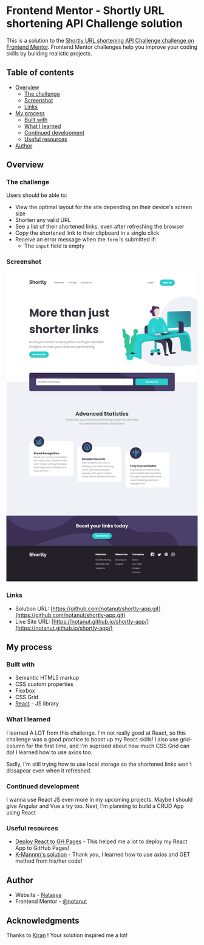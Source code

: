 # Frontend Mentor - Shortly URL shortening API Challenge solution

This is a solution to the [Shortly URL shortening API Challenge challenge on Frontend Mentor](https://www.frontendmentor.io/challenges/url-shortening-api-landing-page-2ce3ob-G). Frontend Mentor challenges help you improve your coding skills by building realistic projects. 

## Table of contents

- [Overview](#overview)
  - [The challenge](#the-challenge)
  - [Screenshot](#screenshot)
  - [Links](#links)
- [My process](#my-process)
  - [Built with](#built-with)
  - [What I learned](#what-i-learned)
  - [Continued development](#continued-development)
  - [Useful resources](#useful-resources)
- [Author](#author)


## Overview

### The challenge

Users should be able to:

- View the optimal layout for the site depending on their device's screen size
- Shorten any valid URL
- See a list of their shortened links, even after refreshing the browser
- Copy the shortened link to their clipboard in a single click
- Receive an error message when the `form` is submitted if:
  - The `input` field is empty


### Screenshot

![](./screenshot.png)

### Links

- Solution URL: [https://github.com/notanut/shortly-app.git](https://github.com/notanut/shortly-app.git)
- Live Site URL: [https://notanut.github.io/shortly-app/](https://notanut.github.io/shortly-app/)


## My process

### Built with

- Semantic HTML5 markup
- CSS custom properties
- Flexbox
- CSS Grid
- [React](https://reactjs.org/) - JS library


### What I learned

I learned A LOT from this challenge. I'm not really good at React, so this challenge was a good practice to boost up my React skills! 
I also use grid-column for the first time, and I'm suprised about how much CSS Grid can do! I learned how to use axios too.

Sadly, I'm still trying how to use local storage so the shortened links won't dissapear even when it refreshed.

### Continued development

I wanna use React JS even more in my upcoming projects. Maybe I should give Angular and Vue a try too. 
Next, I'm planning to build a CRUD App using React

### Useful resources

- [Deploy React to GH Pages](https://github.com/gitname/react-gh-pages) - This helped me a lot to deploy my React App to GitHub Pages!
- [K-Mannnn's solution](https://github.com/K-Mannnn/url-app/blob/gh-pages/src/main.js) - Thank you, I learned how to use axios and GET method from his/her code!


## Author

- Website - [Natasya](https://projects-nat.netlify.app/)
- Frontend Mentor - [@notanut](https://www.frontendmentor.io/profile/notanut)


## Acknowledgments

Thanks to [Kiran](https://www.frontendmentor.io/profile/K-Mannnn) ! Your solution inspired me a lot!